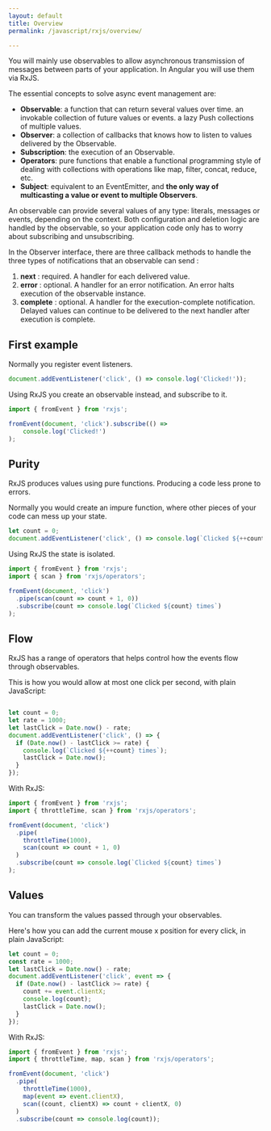 ```yaml
---
layout: default
title: Overview
permalink: /javascript/rxjs/overview/

---
```


You will mainly use observables to allow asynchronous transmission of messages between parts of your application.
In Angular you will use them via RxJS.

The essential concepts to solve async event management are:

- **Observable**: a function that can return several values over time. an invokable collection of future values or events. a lazy Push collections of multiple values. 
- **Observer**: a collection of callbacks that knows how to listen to values delivered by the Observable.
- **Subscription**: the execution of an Observable.
- **Operators**: pure functions that enable a functional programming style of dealing with collections with operations like map, filter, concat, reduce, etc.
- **Subject**: equivalent to an EventEmitter, and **the only way of multicasting a value or event to multiple Observers**.

An observable can provide several values of any type: literals, messages or events, depending on the context.
Both configuration and deletion logic are handled by the observable, so your application code only has to worry about subscribing and unsubscribing. 

In the Observer interface, there are three callback methods to handle the three types of notifications that an observable can send : 

1. **next** : required. A handler for each delivered value.
2. **error** : optional. A handler for an error notification. An error halts execution of the observable instance.
3. **complete** : optional. A handler for the execution-complete notification. Delayed values can continue to be delivered to the next handler after execution is complete.

## First example

Normally you register event listeners.

```Typescript
document.addEventListener('click', () => console.log('Clicked!'));
```

Using RxJS you create an observable instead, and subscribe to it.

```Typescript
import { fromEvent } from 'rxjs';

fromEvent(document, 'click').subscribe(() =>
    console.log('Clicked!')
);
```

## Purity

RxJS produces values using pure functions. Producing a code less prone to errors.

Normally you would create an impure function, where other pieces of your code can mess up your state.

```Typescript
let count = 0;
document.addEventListener('click', () => console.log(`Clicked ${++count} times`));
```

Using RxJS the state is isolated.

```Typescript
import { fromEvent } from 'rxjs';
import { scan } from 'rxjs/operators';

fromEvent(document, 'click')
  .pipe(scan(count => count + 1, 0))
  .subscribe(count => console.log(`Clicked ${count} times`)
);
```

## Flow

RxJS has a range of operators that helps control how the events flow through observables.

This is how you would allow at most one click per second, with plain JavaScript:

```Typescript

let count = 0;
let rate = 1000;
let lastClick = Date.now() - rate;
document.addEventListener('click', () => {
  if (Date.now() - lastClick >= rate) {
    console.log(`Clicked ${++count} times`);
    lastClick = Date.now();
  }
});
```

With RxJS:

```Typescript
import { fromEvent } from 'rxjs';
import { throttleTime, scan } from 'rxjs/operators';

fromEvent(document, 'click')
  .pipe(
    throttleTime(1000),
    scan(count => count + 1, 0)
  )
  .subscribe(count => console.log(`Clicked ${count} times`)
);
```

## Values

You can transform the values passed through your observables.

Here's how you can add the current mouse x position for every click, in plain JavaScript:

```Typescript
let count = 0;
const rate = 1000;
let lastClick = Date.now() - rate;
document.addEventListener('click', event => {
  if (Date.now() - lastClick >= rate) {
    count += event.clientX;
    console.log(count);
    lastClick = Date.now();
  }
});
```

With RxJS:

```Typescript
import { fromEvent } from 'rxjs';
import { throttleTime, map, scan } from 'rxjs/operators';

fromEvent(document, 'click')
  .pipe(
    throttleTime(1000),
    map(event => event.clientX),
    scan((count, clientX) => count + clientX, 0)
  )
  .subscribe(count => console.log(count));
```